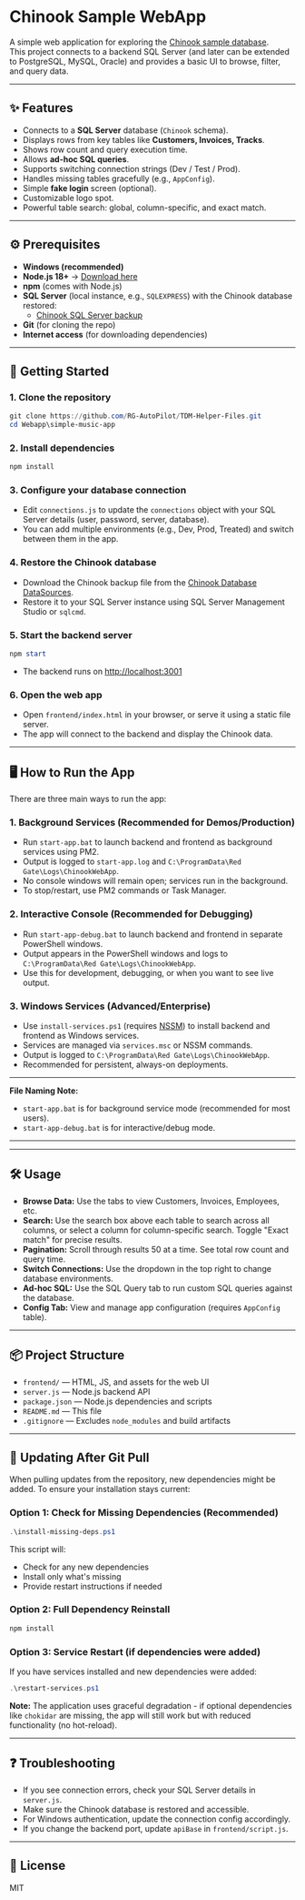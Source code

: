 # Chinook Sample WebApp

A simple web application for exploring the [Chinook sample database](https://github.com/lerocha/chinook-database).  
This project connects to a backend SQL Server (and later can be extended to PostgreSQL, MySQL, Oracle) and provides a basic UI to browse, filter, and query data.

---

## ✨ Features
- Connects to a **SQL Server** database (`Chinook` schema).
- Displays rows from key tables like **Customers, Invoices, Tracks**.
- Shows row count and query execution time.
- Allows **ad-hoc SQL queries**.
- Supports switching connection strings (Dev / Test / Prod).
- Handles missing tables gracefully (e.g., `AppConfig`).
- Simple **fake login** screen (optional).
- Customizable logo spot.
- Powerful table search: global, column-specific, and exact match.

---

## ⚙️ Prerequisites
- **Windows (recommended)**  
- **Node.js 18+** → [Download here](https://nodejs.org/en/download/)  
- **npm** (comes with Node.js)  
- **SQL Server** (local instance, e.g., `SQLEXPRESS`) with the Chinook database restored:
  - [Chinook SQL Server backup](https://github.com/lerocha/chinook-database/tree/master/ChinookDatabase/DataSources)
- **Git** (for cloning the repo)
- **Internet access** (for downloading dependencies)

---

## 🚀 Getting Started

### 1. Clone the repository
```powershell
git clone https://github.com/RG-AutoPilot/TDM-Helper-Files.git
cd Webapp\simple-music-app
```

### 2. Install dependencies
```powershell
npm install
```

### 3. Configure your database connection
- Edit `connections.js` to update the `connections` object with your SQL Server details (user, password, server, database).
- You can add multiple environments (e.g., Dev, Prod, Treated) and switch between them in the app.

### 4. Restore the Chinook database
- Download the Chinook backup file from the [Chinook Database DataSources](https://github.com/lerocha/chinook-database/tree/master/ChinookDatabase/DataSources).
- Restore it to your SQL Server instance using SQL Server Management Studio or `sqlcmd`.

### 5. Start the backend server
```powershell
npm start
```
- The backend runs on [http://localhost:3001](http://localhost:3001)

### 6. Open the web app
- Open `frontend/index.html` in your browser, or serve it using a static file server.
- The app will connect to the backend and display the Chinook data.

---

## 🖥️ How to Run the App


There are three main ways to run the app:

### 1. Background Services (Recommended for Demos/Production)
- Run `start-app.bat` to launch backend and frontend as background services using PM2.
- Output is logged to `start-app.log` and `C:\ProgramData\Red Gate\Logs\ChinookWebApp`.
- No console windows will remain open; services run in the background.
- To stop/restart, use PM2 commands or Task Manager.

### 2. Interactive Console (Recommended for Debugging)
- Run `start-app-debug.bat` to launch backend and frontend in separate PowerShell windows.
- Output appears in the PowerShell windows and logs to `C:\ProgramData\Red Gate\Logs\ChinookWebApp`.
- Use this for development, debugging, or when you want to see live output.

### 3. Windows Services (Advanced/Enterprise)
- Use `install-services.ps1` (requires [NSSM](https://nssm.cc/)) to install backend and frontend as Windows services.
- Services are managed via `services.msc` or NSSM commands.
- Output is logged to `C:\ProgramData\Red Gate\Logs\ChinookWebApp`.
- Recommended for persistent, always-on deployments.

---

**File Naming Note:**
- `start-app.bat` is for background service mode (recommended for most users).
- `start-app-debug.bat` is for interactive/debug mode.

---

---

## 🛠️ Usage

- **Browse Data:** Use the tabs to view Customers, Invoices, Employees, etc.
- **Search:** Use the search box above each table to search across all columns, or select a column for column-specific search. Toggle "Exact match" for precise results.
- **Pagination:** Scroll through results 50 at a time. See total row count and query time.
- **Switch Connections:** Use the dropdown in the top right to change database environments.
- **Ad-hoc SQL:** Use the SQL Query tab to run custom SQL queries against the database.
- **Config Tab:** View and manage app configuration (requires `AppConfig` table).

---

## 📦 Project Structure

- `frontend/` — HTML, JS, and assets for the web UI
- `server.js` — Node.js backend API
- `package.json` — Node.js dependencies and scripts
- `README.md` — This file
- `.gitignore` — Excludes `node_modules` and build artifacts

---

## 🔄 Updating After Git Pull

When pulling updates from the repository, new dependencies might be added. To ensure your installation stays current:

### Option 1: Check for Missing Dependencies (Recommended)
```powershell
.\install-missing-deps.ps1
```
This script will:
- Check for any new dependencies
- Install only what's missing
- Provide restart instructions if needed

### Option 2: Full Dependency Reinstall
```powershell
npm install
```

### Option 3: Service Restart (if dependencies were added)
If you have services installed and new dependencies were added:
```powershell
.\restart-services.ps1
```

**Note:** The application uses graceful degradation - if optional dependencies like `chokidar` are missing, the app will still work but with reduced functionality (no hot-reload).

---

## ❓ Troubleshooting
- If you see connection errors, check your SQL Server details in `server.js`.
- Make sure the Chinook database is restored and accessible.
- For Windows authentication, update the connection config accordingly.
- If you change the backend port, update `apiBase` in `frontend/script.js`.

---

## 📄 License
MIT
